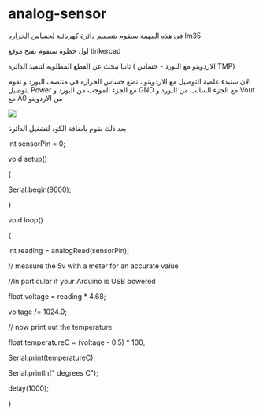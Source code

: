 # analog-sensor
في هذه المهمة سنقوم بتصميم دائرة كهربائية لحساس الحراره lm35 

اول خطوة سنقوم بفتح موقع tinkercad 

ثانيا نبحث عن القطع المطلوبه لتنفيذ الدائرة ( الاردوينو مع البورد - حساس TMP)

الان سنبدء علمية التوصيل مع الاردوينو ، نضع حساس الحراره في منتصف البورد و نقوم بتوصيل Power مع الجزء الموجب من البورد و GND مع الجزء السالب من البورد و Vout مع A0 من الاردوينو   

<img src=https://user-images.githubusercontent.com/108413904/181600029-c04a86d1-2a20-48ff-90a5-ebce06f9f3dd.png >

بعد ذلك نقوم باضافة الكود لتشغيل الدائرة 

int sensorPin = 0;
 
void setup()

{

  Serial.begin(9600);
  
}
 
void loop()

{

 int reading = analogRead(sensorPin);
 
 // measure the 5v with a meter for an accurate value
 
 //In particular if your Arduino is USB powered
 
 float voltage = reading * 4.68;
 
 voltage /= 1024.0;
 
 // now print out the temperature
 
 float temperatureC = (voltage - 0.5) * 100;
 
 Serial.print(temperatureC);
 
 Serial.println(" degrees C");
 
 delay(1000);
 
}
